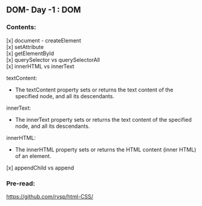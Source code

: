 ## DOM- Day -1 : DOM

### Contents:

[x] document - createElement  
[x] setAttribute  
[x] getElementById  
[x] querySelector vs querySelectorAll  
[x] innerHTML vs innerText

textContent:

- The textContent property sets or returns the text content of the specified node, and all its descendants.

innerText:

- The innerText property sets or returns the text content of the specified node, and all its descendants.

innerHTML:

- The innerHTML property sets or returns the HTML content (inner HTML) of an element.

[x] appendChild vs append

### Pre-read:

https://github.com/rvsp/html-CSS/
